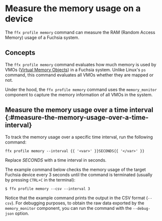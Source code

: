 # Measure the memory usage on a device

The `ffx profile memory` command can measure the RAM (Random Access Memory) usage of
a Fuchsia system.

## Concepts

The `ffx profile memory` command evaluates how much memory is used by VMOs
([Virtual Memory Objects][vmo]) in a Fuchsia system. Unlike Linux's `ps` command,
this command evaluates all VMOs whether they are mapped or not.

Under the hood, the `ffx profile memory` command uses the `memory_monitor` component
to capture the memory information of all VMOs in the system.

## Measure the memory usage over a time interval {:#measure-the-memory-usage-over-a-time-interval}

To track the memory usage over a specific time interval, run the following command:

```posix-terminal
ffx profile memory --interval {{ '<var>' }}SECONDS{{ '</var>' }}
```

Replace <var>SECONDS</var> with a time interval in seconds.

The example command below checks the memory usage of the target Fuchsia device
every 3 seconds until the command is terminated (usually by pressing `CTRL+C`
in the terminal):

```none {:.devsite-disable-click-to-copy}
$ ffx profile memory --csv --interval 3
```

Notice that the example command prints the output in the CSV format (`--csv`).
For debugging purposes, to obtain the raw data exported by the `memory_monitor`
component, you can run the command with the `--debug-json` option.

<!-- Reference links -->

[vmo]: /docs/reference/kernel_objects/vm_object.md
